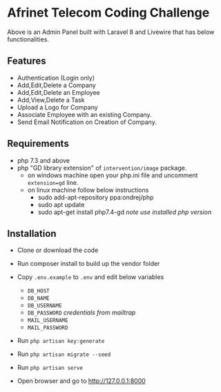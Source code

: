 # Afrinet Telecom Coding Challenge
Above is an Admin Panel built with Laravel 8 and Livewire that has below functionalities.
## Features
- Authentication (Login only)
- Add,Edit,Delete a Company
- Add,Edit,Delete an Employee
- Add,View,Delete a Task
- Upload a Logo for Company
- Associate Employee with an existing Company.
- Send Email Notification on Creation of Company.

## Requirements
- php 7.3 and above 
- php "GD library extension" of `intervention/image` package.
  - on windows machine open your php.ini file and uncomment `extension=gd` line.
  - on linux machine follow below instructions
    - sudo add-apt-repository ppa:ondrej/php
    - sudo apt update
    - sudo apt-get install php7.4-gd *note use installed php version*

## Installation
- Clone or download the code
- Run composer install to build up the vendor folder
- Copy `.env.example` to `.env` and edit below variables
  - `DB_HOST`
  - `DB_NAME`
  - `DB_USERNAME`
  - `DB_PASSWORD`
*credentials from mailtrap*
  - `MAIL_USERNAME` 
  - `MAIL_PASSWORD`
  
- Run `php artisan key:generate`
- Run `php artisan migrate --seed `
- Run `php artisan serve`
- Open browser and go to http://127.0.0.1:8000
